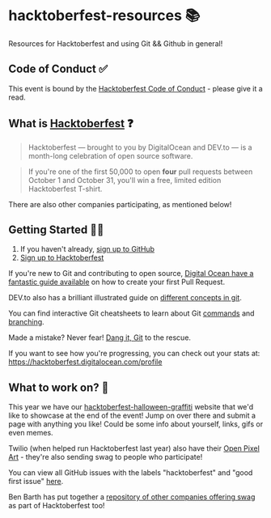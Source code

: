 # hacktoberfest-resources 📚

Resources for Hacktoberfest and using Git &amp;&amp; Github in general!

## Code of Conduct ✅

This event is bound by the [Hacktoberfest Code of Conduct](https://do.co/hacktoberconduct) - please give it a read.

## What is [Hacktoberfest](https://hacktoberfest.digitalocean.com) ❓

> Hacktoberfest — brought to you by DigitalOcean and DEV.to — is a month-long celebration of open source software.

> If you're one of the first 50,000 to open **four** pull requests between October 1 and October 31, you'll win a free, limited edition Hacktoberfest T-shirt.

There are also other companies participating, as mentioned below!

## Getting Started 👩‍🏫

1. If you haven't already, [sign up to GitHub](https://github.com/join)
1. [Sign up to Hacktoberfest](https://hacktoberfest.digitalocean.com)

If you're new to Git and contributing to open source, [Digital Ocean have a fantastic guide available](https://www.digitalocean.com/community/tutorials/how-to-create-a-pull-request-on-github) on how to create your first Pull Request.

DEV.to also has a brilliant illustrated guide on [different concepts in git](https://dev.to/unseenwizzard/learn-git-concepts-not-commands-4gjc).

You can find interactive Git cheatsheets to learn about Git [commands](https://ndpsoftware.com/git-cheatsheet.html) and [branching](https://learngitbranching.js.org/).

Made a mistake? Never fear! [Dang it, Git](https://dangitgit.com/) to the rescue.

If you want to see how you're progressing, you can check out your stats at: https://hacktoberfest.digitalocean.com/profile

## What to work on? 🤔

This year we have our [hacktoberfest-halloween-graffiti](http://github.com/juniordevio/hacktoberfest-halloween-graffiti) website that we'd like to showcase at the end of the event! Jump on over there and submit a page with anything you like! Could be some info about yourself, links, gifs or even memes.

Twilio (when helped run Hacktoberfest last year) also have their [Open Pixel Art](https://open-pixel-art.com/) - they're also sending swag to people who participate!

You can view all GitHub issues with the labels "hacktoberfest" and "good first issue" [here](https://github.com/issues?utf8=✓&q=is%3Aopen+is%3Aissue+label%3Ahacktoberfest+label%3A"good+first+issue"+).

Ben Barth has put together a [repository of other companies offering swag](https://github.com/benbarth/hacktoberfest-swag) as part of Hacktoberfest too!

